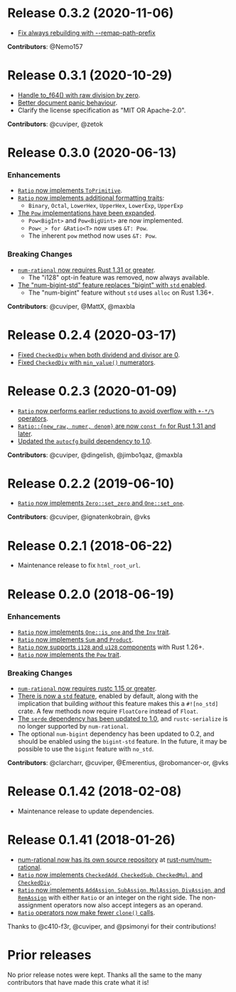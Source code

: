 # Release 0.3.2 (2020-11-06)

- [Fix always rebuilding with --remap-path-prefix][88]

**Contributors**: @Nemo157

[88]: https://github.com/rust-num/num-rational/pull/88

# Release 0.3.1 (2020-10-29)

- [Handle to_f64() with raw division by zero][83].
- [Better document panic behaviour][84].
- Clarify the license specification as "MIT OR Apache-2.0".

**Contributors**: @cuviper, @zetok

[83]: https://github.com/rust-num/num-rational/pull/83
[84]: https://github.com/rust-num/num-rational/pull/84

# Release 0.3.0 (2020-06-13)

### Enhancements

- [`Ratio` now implements `ToPrimitive`][52].
- [`Ratio` now implements additional formatting traits][56]:
  - `Binary`, `Octal`, `LowerHex`, `UpperHex`, `LowerExp`, `UpperExp`
- [The `Pow` implementations have been expanded][70].
  - `Pow<BigInt>` and `Pow<BigUint>` are now implemented.
  - `Pow<_> for &Ratio<T>` now uses `&T: Pow`.
  - The inherent `pow` method now uses `&T: Pow`.

### Breaking Changes

- [`num-rational` now requires Rust 1.31 or greater][66].
  - The "i128" opt-in feature was removed, now always available.
- [The "num-bigint-std" feature replaces "bigint" with `std` enabled][80].
  - The "num-bigint" feature without `std` uses `alloc` on Rust 1.36+.

**Contributors**: @cuviper, @MattX, @maxbla

[52]: https://github.com/rust-num/num-rational/pull/52
[56]: https://github.com/rust-num/num-rational/pull/56
[66]: https://github.com/rust-num/num-rational/pull/66
[70]: https://github.com/rust-num/num-rational/pull/70
[80]: https://github.com/rust-num/num-rational/pull/80

# Release 0.2.4 (2020-03-17)

- [Fixed `CheckedDiv` when both dividend and divisor are 0][74].
- [Fixed `CheckedDiv` with `min_value()` numerators][76].

[74]: https://github.com/rust-num/num-rational/pull/74
[76]: https://github.com/rust-num/num-rational/pull/76

# Release 0.2.3 (2020-01-09)

- [`Ratio` now performs earlier reductions to avoid overflow with `+-*/%` operators][42].
- [`Ratio::{new_raw, numer, denom}` are now `const fn` for Rust 1.31 and later][48].
- [Updated the `autocfg` build dependency to 1.0][63].

**Contributors**: @cuviper, @dingelish, @jimbo1qaz, @maxbla

[42]: https://github.com/rust-num/num-rational/pull/42
[48]: https://github.com/rust-num/num-rational/pull/48
[63]: https://github.com/rust-num/num-rational/pull/63

# Release 0.2.2 (2019-06-10)

- [`Ratio` now implements `Zero::set_zero` and `One::set_one`][47].

**Contributors**: @cuviper, @ignatenkobrain, @vks

[47]: https://github.com/rust-num/num-rational/pull/47

# Release 0.2.1 (2018-06-22)

- Maintenance release to fix `html_root_url`.

# Release 0.2.0 (2018-06-19)

### Enhancements

- [`Ratio` now implements `One::is_one` and the `Inv` trait][19].
- [`Ratio` now implements `Sum` and `Product`][25].
- [`Ratio` now supports `i128` and `u128` components][29] with Rust 1.26+.
- [`Ratio` now implements the `Pow` trait][21].

### Breaking Changes

- [`num-rational` now requires rustc 1.15 or greater][18].
- [There is now a `std` feature][23], enabled by default, along with the
  implication that building *without* this feature makes this a `#![no_std]`
  crate.  A few methods now require `FloatCore` instead of `Float`.
- [The `serde` dependency has been updated to 1.0][24], and `rustc-serialize`
  is no longer supported by `num-rational`.
- The optional `num-bigint` dependency has been updated to 0.2, and should be
  enabled using the `bigint-std` feature.  In the future, it may be possible
  to use the `bigint` feature with `no_std`.

**Contributors**: @clarcharr, @cuviper, @Emerentius, @robomancer-or, @vks

[18]: https://github.com/rust-num/num-rational/pull/18
[19]: https://github.com/rust-num/num-rational/pull/19
[21]: https://github.com/rust-num/num-rational/pull/21
[23]: https://github.com/rust-num/num-rational/pull/23
[24]: https://github.com/rust-num/num-rational/pull/24
[25]: https://github.com/rust-num/num-rational/pull/25
[29]: https://github.com/rust-num/num-rational/pull/29


# Release 0.1.42 (2018-02-08)

- Maintenance release to update dependencies.


# Release 0.1.41 (2018-01-26)

- [num-rational now has its own source repository][num-356] at [rust-num/num-rational][home].
- [`Ratio` now implements `CheckedAdd`, `CheckedSub`, `CheckedMul`, and `CheckedDiv`][11].
- [`Ratio` now implements `AddAssign`, `SubAssign`, `MulAssign`, `DivAssign`, and `RemAssign`][12]
  with either `Ratio` or an integer on the right side.  The non-assignment operators now also
  accept integers as an operand.
- [`Ratio` operators now make fewer `clone()` calls][14].

Thanks to @c410-f3r, @cuviper, and @psimonyi for their contributions!

[home]: https://github.com/rust-num/num-rational
[num-356]: https://github.com/rust-num/num/pull/356
[11]: https://github.com/rust-num/num-rational/pull/11
[12]: https://github.com/rust-num/num-rational/pull/12
[14]: https://github.com/rust-num/num-rational/pull/14


# Prior releases

No prior release notes were kept.  Thanks all the same to the many
contributors that have made this crate what it is!
